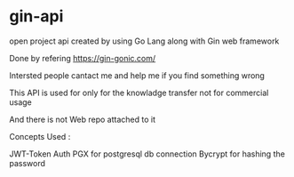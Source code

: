 # gin-api
open project api created by using Go Lang along with Gin web framework

Done by refering https://gin-gonic.com/

Intersted people cantact me and help me if you find something wrong

This API is used for only for the knowladge transfer not for commercial usage

And there is not Web repo attached to it


Concepts Used :

JWT-Token Auth
PGX for postgresql db connection
Bycrypt for hashing the password 
